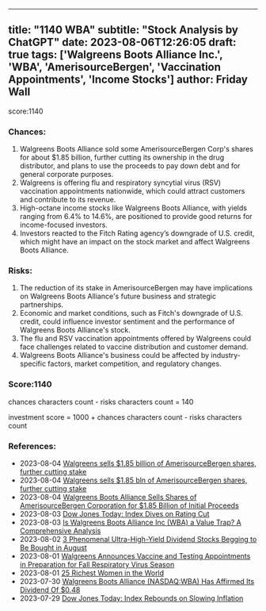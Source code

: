 
---
title: "1140 WBA"
subtitle: "Stock Analysis by ChatGPT"
date: 2023-08-06T12:26:05
draft: true
tags: ['Walgreens Boots Alliance Inc.', 'WBA', 'AmerisourceBergen', 'Vaccination Appointments', 'Income Stocks']
author: Friday Wall
---

score:1140
### Chances:
1. Walgreens Boots Alliance sold some AmerisourceBergen Corp's shares for about $1.85 billion, further cutting its ownership in the drug distributor, and plans to use the proceeds to pay down debt and for general corporate purposes.
2. Walgreens is offering flu and respiratory syncytial virus (RSV) vaccination appointments nationwide, which could attract customers and contribute to its revenue.
3. High-octane income stocks like Walgreens Boots Alliance, with yields ranging from 6.4% to 14.6%, are positioned to provide good returns for income-focused investors.
4. Investors reacted to the Fitch Rating agency’s downgrade of U.S. credit, which might have an impact on the stock market and affect Walgreens Boots Alliance.
### Risks:
1. The reduction of its stake in AmerisourceBergen may have implications on Walgreens Boots Alliance's future business and strategic partnerships.
2. Economic and market conditions, such as Fitch's downgrade of U.S. credit, could influence investor sentiment and the performance of Walgreens Boots Alliance's stock.
3. The flu and RSV vaccination appointments offered by Walgreens could face challenges related to vaccine distribution and customer demand.
4. Walgreens Boots Alliance's business could be affected by industry-specific factors, market competition, and regulatory changes.
### Score:1140
chances characters count - risks characters count = 140

investment score = 1000 + chances characters count - risks characters count
### References:
- 2023-08-04 [Walgreens sells $1.85 billion of AmerisourceBergen shares, further cutting stake](https://finance.yahoo.com/news/walgreens-sells-1-85-billion-235301680.html?.tsrc=rss)
- 2023-08-04 [Walgreens sells $1.85 bln of AmerisourceBergen shares, further cutting stake](https://finance.yahoo.com/news/walgreens-sells-1-85-bln-234944226.html?.tsrc=rss)
- 2023-08-04 [Walgreens Boots Alliance Sells Shares of AmerisourceBergen Corporation for $1.85 Billion of Initial Proceeds](https://finance.yahoo.com/news/walgreens-boots-alliance-sells-shares-224800668.html?.tsrc=rss)
- 2023-08-03 [Dow Jones Today: Index Dives on Rating Cut](https://finance.yahoo.com/m/70278f66-db64-3beb-99c7-bd3f2c4c9095/dow-jones-today%3A-index-dives.html?.tsrc=rss)
- 2023-08-03 [Is Walgreens Boots Alliance Inc (WBA) a Value Trap? A Comprehensive Analysis](https://finance.yahoo.com/news/walgreens-boots-alliance-inc-wba-193235951.html?.tsrc=rss)
- 2023-08-02 [3 Phenomenal Ultra-High-Yield Dividend Stocks Begging to Be Bought in August](https://finance.yahoo.com/m/47c5c86b-d630-31fa-8c19-4dcbbf678b67/3-phenomenal-ultra-high-yield.html?.tsrc=rss)
- 2023-08-01 [Walgreens Announces Vaccine and Testing Appointments in Preparation for Fall Respiratory Virus Season](https://finance.yahoo.com/news/walgreens-announces-vaccine-testing-appointments-120000224.html?.tsrc=rss)
- 2023-08-01 [25 Richest Women in the World](https://finance.yahoo.com/news/25-richest-women-world-172210169.html?.tsrc=rss)
- 2023-07-30 [Walgreens Boots Alliance (NASDAQ:WBA) Has Affirmed Its Dividend Of $0.48](https://finance.yahoo.com/news/walgreens-boots-alliance-nasdaq-wba-122838567.html?.tsrc=rss)
- 2023-07-29 [Dow Jones Today: Index Rebounds on Slowing Inflation](https://finance.yahoo.com/m/ee36e7d1-61d0-3430-a7af-c018a4b3b2a7/dow-jones-today%3A-index.html?.tsrc=rss)


                